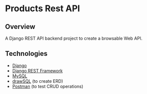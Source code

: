 # Products Rest API

## Overview

A Django REST API backend project to create a browsable Web API.

## Technologies

- [Django](https://www.djangoproject.com)
- [Django REST Framework](https://www.django-rest-framework.org)
- [MySQL](https://www.mysql.com)
- [drawSQL](https://drawsql.app) (to create ERD)
- [Postman](https://www.postman.com) (to test CRUD operations)
